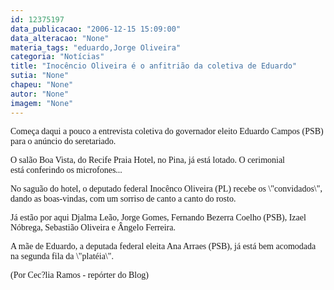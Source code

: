 ```yaml
---
id: 12375197
data_publicacao: "2006-12-15 15:09:00"
data_alteracao: "None"
materia_tags: "eduardo,Jorge Oliveira"
categoria: "Notícias"
title: "Inocêncio Oliveira é o anfitrião da coletiva de Eduardo"
sutia: "None"
chapeu: "None"
autor: "None"
imagem: "None"
---
```

<p><P><FONT face=Verdana>Começa daqui a pouco a entrevista coletiva do governador eleito Eduardo Campos (PSB) para o anúncio do seretariado.</FONT></P></p>
<p><P><FONT face=Verdana>O salão Boa Vista, do Recife&nbsp;Praia Hotel, no Pina, já está lotado. O cerimonial está&nbsp;conferindo os microfones...&nbsp;</FONT></P></p>
<p><P><FONT face=Verdana>No saguão do hotel, o deputado federal Inocênco Oliveira (PL) recebe os \"convidados\", dando as boas-vindas, com um sorriso de canto a canto do rosto.</FONT></P></p>
<p><P><FONT face=Verdana>Já estão por aqui&nbsp;Djalma Leão, Jorge Gomes, Fernando Bezerra Coelho (PSB), Izael Nóbrega, Sebastião Oliveira e&nbsp;Ângelo Ferreira.</FONT></P></p>
<p><P><FONT face=Verdana>A mãe de Eduardo, a deputada federal eleita Ana Arraes (PSB), já está bem acomodada na segunda fila da \"platéia\".</FONT></P></p>
<p><P><FONT face=Verdana>(Por Cec?lia Ramos - repórter do Blog)</FONT></P> </p>
